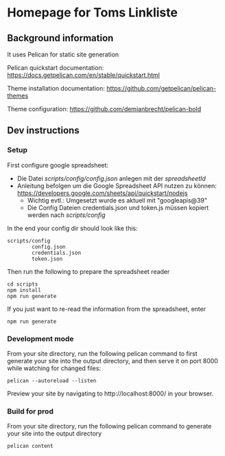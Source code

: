 # Homepage for Toms Linkliste

## Background information

It uses Pelican for static site generation

Pelican quickstart documentation: https://docs.getpelican.com/en/stable/quickstart.html

Theme installation documentation: https://github.com/getpelican/pelican-themes

Theme configuration: https://github.com/demianbrecht/pelican-bold


## Dev instructions

### Setup 

First configure google spreadsheet:

* Die Datei _scripts/config/config.json_ anlegen mit der *spreadsheetId*
* Anleitung befolgen um die Google Spreadsheet API nutzen zu können: https://developers.google.com/sheets/api/quickstart/nodejs
  * Wichtig evtl.: Umgesetzt wurde es aktuell mit "googleapis@39"
  * Die Config Dateien credentials.json und token.js müssen kopiert werden nach _scripts/config_

In the end your config dir should look like this: 

    scripts/config
            config.json
            credentials.json
            token.json

Then run the following to prepare the spreadsheet reader

    cd scripts
    npm install
    npm run generate

If you just want to re-read the information from the spreadsheet, enter

    npm run generate


### Development mode

From your site directory, run the following pelican command to first generate your site into the output directory, and then serve it on port 8000 while watching for changed files:

    pelican --autoreload --listen

Preview your site by navigating to http://localhost:8000/ in your browser.

### Build for prod

From your site directory, run the following pelican command to generate your site into the output directory

    pelican content
